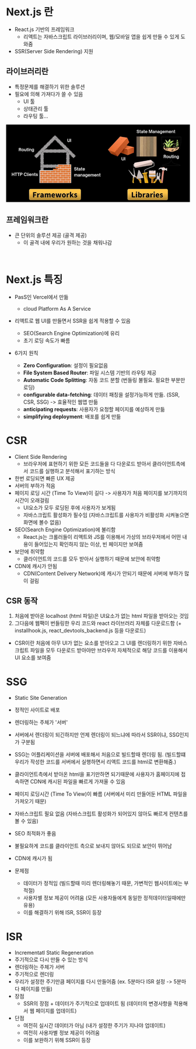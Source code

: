# Next.js 란

- React.js 기반의 프레임워크
  - 리액트는 자바스크립트 라이브러리이며, 웹/모바일 앱을 쉽게 만들 수 있게 도와줌
- SSR(Server Side Rendering) 지원

## 라이브러리란

- 특정문제를 해결하기 위한 솔루션
- 필요에 의해 가져다가 쓸 수 있음
  - UI 툴
  - 상태관리 툴
  - 라우팅 툴...

![img.png](img.png)

## 프레임워크란

- 큰 단위의 솔루션 제공 (골격 제공)
  - 이 골격 내에 우리가 원하는 것을 채워나감

<br>

# Next.js 특징

- PasS인 Vercel에서 만듦

  - cloud Platform As A Service

- 리액트로 웹 UI를 만들면서 SSR을 쉽게 적용할 수 있음

  - SEO(Search Engine Optimization)에 유리
  - 초기 로딩 속도가 빠름

- 6가지 원칙
  - **Zero Configuration**: 설정이 필요없음
  - **File System Based Router**: 파일 시스템 기반의 라우팅 제공
  - **Automatic Code Splitting**: 자동 코드 분할 (번들링 불필요. 필요한 부분만 로딩)
  - **configurable data-fetching**: 데이터 패칭을 설정가능하게 만듦. (SSR, CSR, SSG) -> 효율적인 웹앱 만듦
  - **anticipating requests**: 사용자가 요청할 페이지를 예상하게 만듦
  - **simplifying deployment**: 배포를 쉽게 만듦

# CSR

- Client Side Rendering
  - 브라우저에 표현하기 위한 모든 코드들을 다 다운로드 받아서 클라이언트측에서 코드를 실행하고 분석해서 표기하는 방식
- 한번 로딩되면 빠른 UX 제공
- 서버의 부하가 적음
- 페이지 로딩 시간 (Time To View)이 길다 -> 사용자가 처음 페이지를 보기까지의 시간이 오래걸림
  - UI요소가 모두 로딩된 후에 사용자가 보게됨
  - 자바스크립트 활성화가 필수임 (자바스크립트를 사용자가 비활성화 시켜놓으면 화면에 볼수 없음)
- SEO(Search Engine Optimization)에 불리함
  - React.js는 크롤러들이 리액트와 JS를 이용해서 가상의 브라우저에서 어떤 내용이 들어있는지 확인하지 않는 이상, 빈 페이지만 보여줌
- 보안에 취약함
  - 클라이언트의 코드를 모두 받아서 실행하기 때문에 보안에 취약함
- CDN에 캐시가 안됨
  - CDN(Content Delivery Network)에 캐시가 안되기 때문에 서버에 부하가 많이 걸림

## CSR 동작

1. 처음에 받아온 localhost (html 파일)은 UI요소가 없는 html 파일을 받아오는 것임
2. 그다음에 웹팩이 번들링한 우리 코드와 react 라이브러리 자체를 다운로드함
   (+ installhook.js, react_devtools_backend.js 등을 다운로드)

- CSR이란 처음에 아무 UI가 없는 요소를 받아오고 그 UI를 렌더링하기 위한 자바스크립트 파일을 모두 다운로드 받아야만 브라우저 자체적으로 해당 코드를 이용해서 UI 요소를 보여줌

# SSG

- Static Site Generation
- 정적인 사이트로 배포
- 렌더링하는 주체가 '서버'
- 서버에서 렌더링이 되긴하지만 언제 렌더링이 되느냐에 따라서 SSR이냐, SSG인지가 구분됨
- SSG는 어플리케이션을 서버에 배포해서 처음으로 빌드할때 렌더링 됨.
  (빌드할떄 우리가 작성한 코드를 서버에서 실행하면서 리액트 코드를 html로 변환해줌.)
- 클라이언트측에서 받아온 html을 표기만하면 되기때문에 사용자가 홈페이지에 접속하면 CDN에 캐시된 파일을 빠르게 가져올 수 있음
- 페이지 로딩시간 (Time To View)이 빠름
  (서버에서 미리 만들어둔 HTML 파일을 가져오기 때문)
- 자바스크립트 필요 없음
  (자바스크립트 활성화가 되어있지 않아도 빠르게 컨텐츠를 볼 수 있음)
- SEO 최적화가 좋음
- 불필요하게 코드를 클라이언트 측으로 보내지 않아도 되므로 보안이 뛰어남
- CDN에 캐시가 됨

- 문제점
  - 데이터가 정적임 (빌드할때 미리 렌더링해놓기 때문, 가변적인 웹사이트에는 부적절)
  - 사용자별 정보 제공이 어려움 (모든 사용자들에게 동일한 정적데이터일때에만 유용)
  - 이를 해결하기 위해 ISR, SSR이 등장

# ISR

- Incrementatl Static Regeneration
- 주기적으로 다시 만들 수 있는 방식
- 렌더링하는 주체가 서버
- 주기적으로 렌더링
- 우리가 설정한 주기만큼 페이지를 다시 만들어줌 (ex. 5분마다 ISR 설정 -> 5분마다 페이지를 만듦)
- 장점
  - SSR의 장점 + 데이터가 주기적으로 업데이트 됨 (데이터의 변경사항을 적용해서 웹 페이지를 업데이트)
- 단점
  - 여전히 실시간 데이터가 아님 (내가 설정한 주기가 지나야 업데이트)
  - 여전히 사용자별 정보 제공이 어려움
  - 이를 보완하기 위해 SSR이 등장
